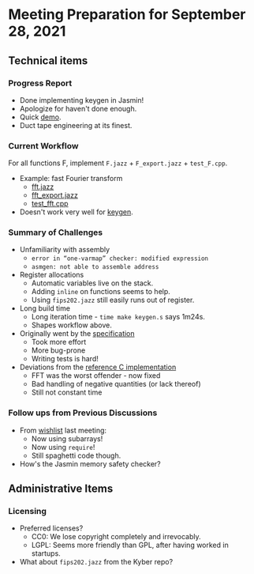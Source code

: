 # Meeting Preparation for September 28, 2021

## Technical items

### Progress Report

* Done implementing keygen in Jasmin!
* Apologize for haven't done enough.
* Quick [demo](../tests/test_keygen.cpp).
* Duct tape engineering at its finest.

### Current Workflow

For all functions F, implement `F.jazz` + `F_export.jazz` + `test_F.cpp`.
* Example: fast Fourier transform
	* [fft.jazz](../src/fft.jazz)
	* [fft\_export.jazz](../tests/fft_export.jazz)
	* [test\_fft.cpp](../tests/test_fft.cpp)
* Doesn't work very well for [keygen](../src/keygen.jazz).

### Summary of Challenges

* Unfamiliarity with assembly
	* `error in “one-varmap” checker: modified expression`
	* `asmgen: not able to assemble address`
* Register allocations
	* Automatic variables live on the stack.
	* Adding `inline` on functions seems to help.
	* Using `fips202.jazz` still easily runs out of register.
* Long build time
	* Long iteration time - `time make keygen.s` says 1m24s.
	* Shapes workflow above.
* Originally went by the [specification](https://pq-crystals.org/dilithium/data/dilithium-specification-round3-20210208.pdf)
	* Took more effort
	* More bug-prone
	* Writing tests is hard!
* Deviations from the [reference C implementation](https://github.com/ethanlee515/dilithium)
	* FFT was the worst offender - now fixed
	* Bad handling of negative quantities (or lack thereof)
	* Still not constant time

### Follow ups from Previous Discussions

* From [wishlist](./9-14-prep.md#wishlist) last meeting:
	* Now using subarrays!
	* Now using `require`!
	* Still spaghetti code though.
* How's the Jasmin memory safety checker?

## Administrative Items

### Licensing

* Preferred licenses?
	* CC0: We lose copyright completely and irrevocably.
	* LGPL: Seems more friendly than GPL, after having worked in startups.
* What about `fips202.jazz` from the Kyber repo?
